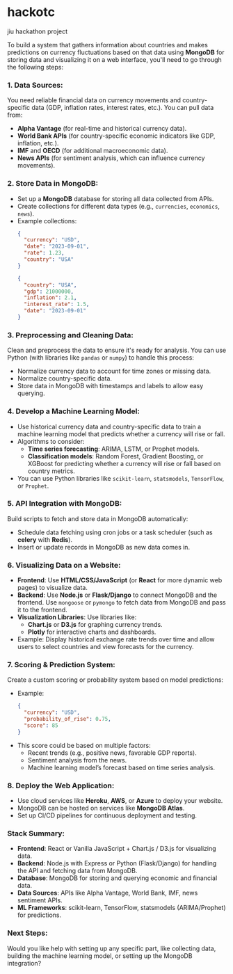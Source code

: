 # hackotc
jiu hackathon project

To build a system that gathers information about countries and makes predictions on currency fluctuations based on that data using **MongoDB** for storing data and visualizing it on a web interface, you'll need to go through the following steps:

### 1. **Data Sources**:
   You need reliable financial data on currency movements and country-specific data (GDP, inflation rates, interest rates, etc.). You can pull data from:
   - **Alpha Vantage** (for real-time and historical currency data).
   - **World Bank APIs** (for country-specific economic indicators like GDP, inflation, etc.).
   - **IMF** and **OECD** (for additional macroeconomic data).
   - **News APIs** (for sentiment analysis, which can influence currency movements).

### 2. **Store Data in MongoDB**:
   - Set up a **MongoDB** database for storing all data collected from APIs.
   - Create collections for different data types (e.g., `currencies`, `economics`, `news`).
   - Example collections:
     ```json
     {
       "currency": "USD",
       "date": "2023-09-01",
       "rate": 1.23,
       "country": "USA"
     }
     ```
     ```json
     {
       "country": "USA",
       "gdp": 21000000,
       "inflation": 2.1,
       "interest_rate": 1.5,
       "date": "2023-09-01"
     }
     ```

### 3. **Preprocessing and Cleaning Data**:
   Clean and preprocess the data to ensure it's ready for analysis. You can use Python (with libraries like `pandas` or `numpy`) to handle this process:
   - Normalize currency data to account for time zones or missing data.
   - Normalize country-specific data.
   - Store data in MongoDB with timestamps and labels to allow easy querying.

### 4. **Develop a Machine Learning Model**:
   - Use historical currency data and country-specific data to train a machine learning model that predicts whether a currency will rise or fall.
   - Algorithms to consider:
     - **Time series forecasting**: ARIMA, LSTM, or Prophet models.
     - **Classification models**: Random Forest, Gradient Boosting, or XGBoost for predicting whether a currency will rise or fall based on country metrics.
   - You can use Python libraries like `scikit-learn`, `statsmodels`, `TensorFlow`, or `Prophet`.

### 5. **API Integration with MongoDB**:
   Build scripts to fetch and store data in MongoDB automatically:
   - Schedule data fetching using cron jobs or a task scheduler (such as **celery** with **Redis**).
   - Insert or update records in MongoDB as new data comes in.

### 6. **Visualizing Data on a Website**:
   - **Frontend**: Use **HTML/CSS/JavaScript** (or **React** for more dynamic web pages) to visualize data.
   - **Backend**: Use **Node.js** or **Flask/Django** to connect MongoDB and the frontend. Use `mongoose` or `pymongo` to fetch data from MongoDB and pass it to the frontend.
   - **Visualization Libraries**: Use libraries like:
     - **Chart.js** or **D3.js** for graphing currency trends.
     - **Plotly** for interactive charts and dashboards.
   - Example: Display historical exchange rate trends over time and allow users to select countries and view forecasts for the currency.

### 7. **Scoring & Prediction System**:
   Create a custom scoring or probability system based on model predictions:
   - Example: 
     ```json
     {
       "currency": "USD",
       "probability_of_rise": 0.75,
       "score": 85
     }
     ```
   - This score could be based on multiple factors:
     - Recent trends (e.g., positive news, favorable GDP reports).
     - Sentiment analysis from the news.
     - Machine learning model’s forecast based on time series analysis.

### 8. **Deploy the Web Application**:
   - Use cloud services like **Heroku**, **AWS**, or **Azure** to deploy your website.
   - MongoDB can be hosted on services like **MongoDB Atlas**.
   - Set up CI/CD pipelines for continuous deployment and testing.

### Stack Summary:
- **Frontend**: React or Vanilla JavaScript + Chart.js / D3.js for visualizing data.
- **Backend**: Node.js with Express or Python (Flask/Django) for handling the API and fetching data from MongoDB.
- **Database**: MongoDB for storing and querying economic and financial data.
- **Data Sources**: APIs like Alpha Vantage, World Bank, IMF, news sentiment APIs.
- **ML Frameworks**: scikit-learn, TensorFlow, statsmodels (ARIMA/Prophet) for predictions.

### Next Steps:
Would you like help with setting up any specific part, like collecting data, building the machine learning model, or setting up the MongoDB integration?
